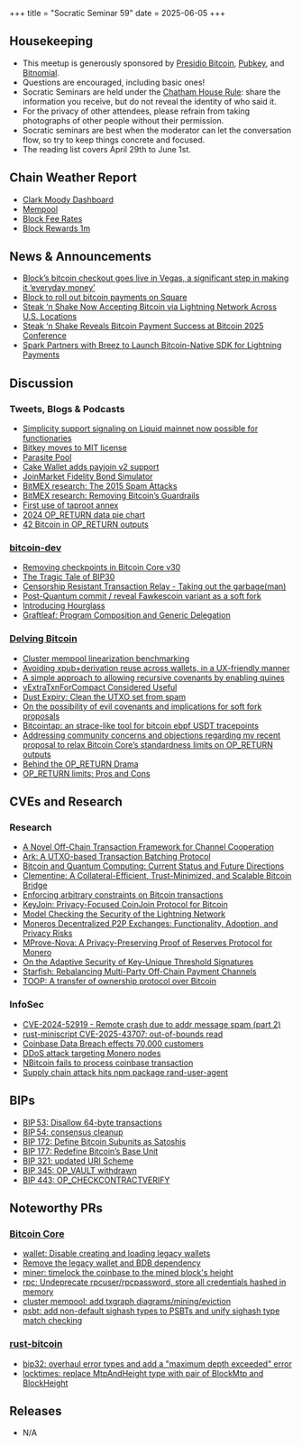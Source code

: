 +++
title = "Socratic Seminar 59"
date = 2025-06-05
+++

Housekeeping
------------

- This meetup is generously sponsored by [Presidio Bitcoin](https://www.presidiobitcoin.org/), [Pubkey](https://pubkey.bar/), and [Bitnomial](https://bitnomial.com).
- Questions are encouraged, including basic ones!
- Socratic Seminars are held under the [Chatham House Rule](https://www.chathamhouse.org/about-us/chatham-house-rule): share the information you receive, but do not reveal the identity of who said it.
- For the privacy of other attendees, please refrain from taking photographs of other people without their permission.
- Socratic seminars are best when the moderator can let the conversation flow, so try to keep things concrete and focused.
- The reading list covers April 29th to June 1st.

Chain Weather Report
--------------------

- [Clark Moody Dashboard](https://dashboard.clarkmoody.com/)
- [Mempool](https://mempool.space/graphs/mempool#1m)
- [Block Fee Rates](https://mempool.space/graphs/mining/block-fee-rates#1m)
- [Block Rewards 1m](https://mempool.space/graphs/mining/block-rewards#1m)

News & Announcements
--------------------

- [Block’s bitcoin checkout goes live in Vegas, a significant step in making it ‘everyday money’](https://www.cnbc.com/2025/05/27/block-bitcoin-checkout-vegas.html)
- [Block to roll out bitcoin payments on Square](https://block.xyz/inside/block-to-roll-out-bitcoin-payments-on-square)
- [Steak ‘n Shake Now Accepting Bitcoin via Lightning Network Across U.S. Locations](https://bitcoinmagazine.com/news/steak-n-shake-now-accepting-bitcoin-via-lightning-network-across-u-s-locations)
- [Steak ‘n Shake Reveals Bitcoin Payment Success at Bitcoin 2025 Conference](https://bitcoinmagazine.com/news/steak-n-shake-reveals-bitcoin-payment-success-at-bitcoin-2025-conference)
- [Spark Partners with Breez to Launch Bitcoin-Native SDK for Lightning Payments](https://bitcoinmagazine.com/news/spark-partners-with-breez-to-launch-bitcoin-native-sdk-for-lightning-payments)

Discussion
----------

### Tweets, Blogs & Podcasts

- [Simplicity support signaling on Liquid mainnet now possible for functionaries](https://x.com/Liquid_BTC/status/1925294852906025194)
- [Bitkey moves to MIT license](https://x.com/BEN0WHERE/status/1918073429791785086)
- [Parasite Pool](https://x.com/kram_btc/status/1921278516110459270)
- [Cake Wallet adds payjoin v2 support](https://github.com/cake-tech/cake_wallet/releases/tag/v4.28.0)
- [JoinMarket Fidelity Bond Simulator](https://github.com/m0wer/joinmarket-fidelity-bond-simulator)
- [BitMEX research: The 2015 Spam Attacks](https://blog.bitmex.com/the-2015-spam-attacks/)
- [BitMEX research: Removing Bitcoin’s Guardrails](https://blog.bitmex.com/removing-bitcoins-guardrails/)
- [First use of taproot annex](https://x.com/mononautical/status/1921180666831499737)
- [2024 OP_RETURN data pie chart](https://x.com/OrangeSurfBTC/status/1924317854955970756)
- [42 Bitcoin in OP_RETURN outputs](https://mainnet.observer/charts/output-opreturn-amount/?=)

### [bitcoin-dev](https://groups.google.com/g/bitcoindev)

- [Removing checkpoints in Bitcoin Core v30](https://groups.google.com/g/bitcoindev/c/qyId8Yto45M)
- [The Tragic Tale of BIP30](https://groups.google.com/g/bitcoindev/c/aqHRfa0UWFo)
- [Censorship Resistant Transaction Relay - Taking out the garbage(man)](https://groups.google.com/g/bitcoindev/c/bmV1QwYEN4k)
- [Post-Quantum commit / reveal Fawkescoin variant as a soft fork](https://groups.google.com/g/bitcoindev/c/LpWOcXMcvk8)
- [Introducing Hourglass](https://groups.google.com/g/bitcoindev/c/zmg3U117aNc)
- [Graftleaf: Program Composition and Generic Delegation](https://groups.google.com/g/bitcoindev/c/vQ5Kv9B5Db8)

### [Delving Bitcoin](https://delvingbitcoin.org/)

- [Cluster mempool linearization benchmarking](https://delvingbitcoin.org/t/how-to-linearize-your-cluster/303/73)
- [Avoiding xpub+derivation reuse across wallets, in a UX-friendly manner](https://delvingbitcoin.org/t/avoiding-xpub-derivation-reuse-across-wallets-in-a-ux-friendly-manner/1644)
- [A simple approach to allowing recursive covenants by enabling quines](https://delvingbitcoin.org/t/a-simple-approach-to-allowing-recursive-covenants-by-enabling-quines/1655)
- [vExtraTxnForCompact Considered Useful](https://delvingbitcoin.org/t/vextratxnforcompact-considered-useful/1716)
- [Dust Expiry: Clean the UTXO set from spam](https://delvingbitcoin.org/t/dust-expiry-clean-the-utxo-set-from-spam/1707)
- [On the possibility of evil covenants and implications for soft fork proposals](https://delvingbitcoin.org/t/on-the-possibility-of-evil-covenants-and-implications-for-soft-fork-proposals/1703)
- [Bitcointap: an strace-like tool for bitcoin ebpf USDT tracepoints](https://delvingbitcoin.org/t/bitcointap-an-strace-like-tool-for-bitcoin-ebpf-usdt-tracepoints/1694)
- [Addressing community concerns and objections regarding my recent proposal to relax Bitcoin Core’s standardness limits on OP_RETURN outputs](https://delvingbitcoin.org/t/addressing-community-concerns-and-objections-regarding-my-recent-proposal-to-relax-bitcoin-cores-standardness-limits-on-op-return-outputs/1697)
- [Behind the OP_RETURN Drama](https://delvingbitcoin.org/t/behind-the-op-return-drama/1650)
- [OP_RETURN limits: Pros and Cons](https://delvingbitcoin.org/t/op-return-limits-pros-and-cons/1645)

CVEs and Research
-----------------

### Research

- [A Novel Off-Chain Transaction Framework for Channel Cooperation](http://ijns.jalaxy.com.tw/contents/ijns-v99-n6/ijns-2099-v99-n6-p31-0.pdf)
- [Ark: A UTXO-based Transaction Batching Protocol](https://docs.arklabs.xyz/ark.pdf)
- [Bitcoin and Quantum Computing: Current Status and Future Directions](https://chaincode.com/bitcoin-post-quantum.pdf)
- [Clementine: A Collateral-Efficient, Trust-Minimized, and Scalable Bitcoin Bridge](https://eprint.iacr.org/2025/776)
- [Enforcing arbitrary constraints on Bitcoin transactions](https://eprint.iacr.org/2025/912)
- [KeyJoin: Privacy-Focused CoinJoin Protocol for Bitcoin](https://eprint.iacr.org/2025/838)
- [Model Checking the Security of the Lightning Network](https://arxiv.org/abs/2505.15568v1)
- [Moneros Decentralized P2P Exchanges: Functionality, Adoption, and Privacy Risks](https://arxiv.org/abs/2505.02392v3)
- [MProve-Nova: A Privacy-Preserving Proof of Reserves Protocol for Monero](https://eprint.iacr.org/2025/665)
- [On the Adaptive Security of Key-Unique Threshold Signatures](https://eprint.iacr.org/2025/943)
- [Starfish: Rebalancing Multi-Party Off-Chain Payment Channels](https://arxiv.org/abs/2504.20536v1)
- [TOOP: A transfer of ownership protocol over Bitcoin](https://eprint.iacr.org/2025/964)

### InfoSec

- [CVE-2024-52919 - Remote crash due to addr message spam (part 2)](https://bitcoincore.org/en/2025/04/28/disclose-cve-2024-52919/)
- [rust-miniscript CVE-2025-43707: out-of-bounds read](https://antoinep.com/posts/cve-2025-43707/)
- [Coinbase Data Breach effects 70,000 customers](https://www.maine.gov/agviewer/content/ag/985235c7-cb95-4be2-8792-a1252b4f8318/f61fae18-f669-499e-9a87-f4d323d281f8.html)
- [DDoS attack targeting Monero nodes](https://x.com/sethforprivacy/status/1919393183202447425)
- [NBitcoin fails to process coinbase transaction](https://github.com/MetacoSA/NBitcoin/pull/1269)
- [Supply chain attack hits npm package rand-user-agent](https://www.bleepingcomputer.com/news/security/supply-chain-attack-hits-npm-package-with-45-000-weekly-downloads/)

BIPs
----

- [BIP 53: Disallow 64-byte transactions](https://github.com/bitcoin/bips/pull/1760)
- [BIP 54: consensus cleanup](https://github.com/bitcoin/bips/pull/1800)
- [BIP 172: Define Bitcoin Subunits as Satoshis](https://github.com/bitcoin/bips/pull/1841)
- [BIP 177: Redefine Bitcoin’s Base Unit](https://github.com/bitcoin/bips/pull/1821)
- [BIP 321: updated URI Scheme](https://github.com/bitcoin/bips/pull/1555)
- [BIP 345: OP_VAULT withdrawn](https://github.com/bitcoin/bips/pull/1848)
- [BIP 443: OP_CHECKCONTRACTVERIFY](https://github.com/bitcoin/bips/pull/1793)

Noteworthy PRs
--------------

### [Bitcoin Core](https://github.com/bitcoin/bitcoin)

- [wallet: Disable creating and loading legacy wallets](https://github.com/bitcoin/bitcoin/pull/31250)
- [Remove the legacy wallet and BDB dependency](https://github.com/bitcoin/bitcoin/pull/28710)
- [miner: timelock the coinbase to the mined block's height](https://github.com/bitcoin/bitcoin/pull/32155)
- [rpc: Undeprecate rpcuser/rpcpassword, store all credentials hashed in memory](https://github.com/bitcoin/bitcoin/pull/32423)
- [cluster mempool: add txgraph diagrams/mining/eviction](https://github.com/bitcoin/bitcoin/pull/31444)
- [psbt: add non-default sighash types to PSBTs and unify sighash type match checking](https://github.com/bitcoin/bitcoin/pull/31622)

### [rust-bitcoin](https://github.com/rust-bitcoin/rust-bitcoin)
- [bip32: overhaul error types and add a "maximum depth exceeded" error](https://github.com/rust-bitcoin/rust-bitcoin/pull/4387)
- [locktimes: replace MtpAndHeight type with pair of BlockMtp and BlockHeight](https://github.com/rust-bitcoin/rust-bitcoin/pull/4458)

Releases
--------

- N/A